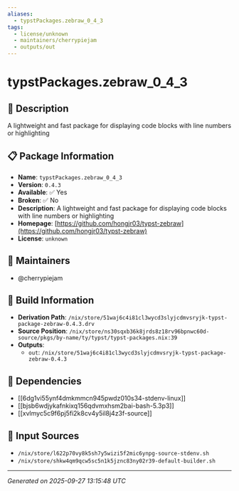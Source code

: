 ```yaml
---
aliases:
  - typstPackages.zebraw_0_4_3
tags:
  - license/unknown
  - maintainers/cherrypiejam
  - outputs/out
---
```


# typstPackages.zebraw_0_4_3

## 📝 Description

A lightweight and fast package for displaying code blocks with line numbers or highlighting

## 📋 Package Information

- **Name**: `typstPackages.zebraw_0_4_3`
- **Version**: `0.4.3`
- **Available**: ✅ Yes
- **Broken**: ✅ No
- **Description**: A lightweight and fast package for displaying code blocks with line numbers or highlighting
- **Homepage**: [https://github.com/hongjr03/typst-zebraw](https://github.com/hongjr03/typst-zebraw)
- **License**: `unknown`
## 👥 Maintainers

- @cherrypiejam


## 🔧 Build Information

- **Derivation Path**: `/nix/store/51waj6c4i81cl3wycd3slyjcdmvsryjk-typst-package-zebraw-0.4.3.drv`
- **Source Position**: `/nix/store/ns30sqxb36k8jrds8z18rv96bpnwc60d-source/pkgs/by-name/ty/typst/typst-packages.nix:39`
- **Outputs**:
  - `out`:  `/nix/store/51waj6c4i81cl3wycd3slyjcdmvsryjk-typst-package-zebraw-0.4.3`

## 🔗 Dependencies

- [[6dg1vi55ynf4dmkmmcn945pwdz010s34-stdenv-linux]]
- [[bjsb6wdjykafnkixq156qdvmxhsm2bai-bash-5.3p3]]
- [[xvlmyc5c9f6pj5fi2k8cv4y5il8j4z3f-source]]

## 📁 Input Sources

- `/nix/store/l622p70vy8k5sh7y5wizi5f2mic6ynpg-source-stdenv.sh`
- `/nix/store/shkw4qm9qcw5sc5n1k5jznc83ny02r39-default-builder.sh`

---
*Generated on 2025-09-27 13:15:48 UTC*
